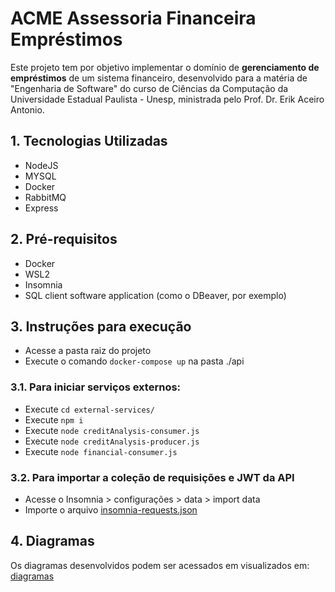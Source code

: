 # ACME Assessoria Financeira Empréstimos

Este projeto tem por objetivo implementar o domínio de **gerenciamento de empréstimos** de um sistema financeiro, desenvolvido para a matéria de "Engenharia de Software" do curso de Ciências da Computação da Universidade Estadual Paulista - Unesp, ministrada pelo Prof. Dr. Erik Aceiro Antonio.

## 1. Tecnologias Utilizadas
  - NodeJS
  - MYSQL
  - Docker
  - RabbitMQ
  - Express

## 2. Pré-requisitos
  - Docker
  - WSL2
  - Insomnia
  - SQL client software application (como o DBeaver, por exemplo)


## 3. Instruções para execução
 - Acesse a pasta raiz do projeto
 - Execute o comando ```docker-compose up``` na pasta ./api
 
 ### 3.1. Para iniciar serviços externos:
 - Execute ```cd external-services/```
 - Execute ```npm i```
 - Execute ```node creditAnalysis-consumer.js```
 - Execute ```node creditAnalysis-producer.js```
 - Execute ```node financial-consumer.js```

### 3.2. Para importar a coleção de requisições e JWT da API
  - Acesse o Insomnia > configurações > data > import data
  - Importe o arquivo [insomnia-requests.json](./insomnia-requests.json)
 

## 4. Diagramas
Os diagramas desenvolvidos podem ser acessados em visualizados em:
[diagramas](./diagramas)
